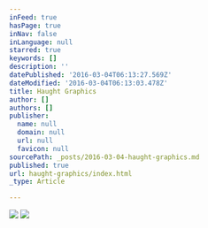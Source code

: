 ```yaml
---
inFeed: true
hasPage: true
inNav: false
inLanguage: null
starred: true
keywords: []
description: ''
datePublished: '2016-03-04T06:13:27.569Z'
dateModified: '2016-03-04T06:13:03.478Z'
title: Haught Graphics
author: []
authors: []
publisher:
  name: null
  domain: null
  url: null
  favicon: null
sourcePath: _posts/2016-03-04-haught-graphics.md
published: true
url: haught-graphics/index.html
_type: Article

---
```

![](https://the-grid-user-content.s3-us-west-2.amazonaws.com/40780763-5a2d-47b7-a67b-ba400c7aec5d.png)
![](https://the-grid-user-content.s3-us-west-2.amazonaws.com/11d1138d-c423-4eb9-a96b-e35fd49716e4.png)